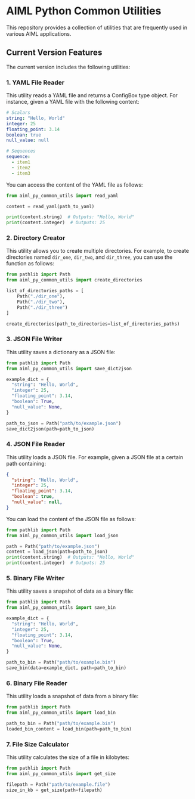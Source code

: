 # AIML Python Common Utilities

This repository provides a collection of utilities that are frequently used in various AIML applications.

## Current Version Features

The current version includes the following utilities:

### 1. YAML File Reader

This utility reads a YAML file and returns a ConfigBox type object. For instance, given a YAML file with the following content:

```yaml
# Scalars
string: "Hello, World"
integer: 25
floating_point: 3.14
boolean: true
null_value: null

# Sequences
sequence:
  - item1
  - item2
  - item3
```

You can access the content of the YAML file as follows:

```python
from aiml_py_common_utils import read_yaml

content = read_yaml(path_to_yaml)

print(content.string)  # Outputs: "Hello, World"
print(content.integer)  # Outputs: 25
```

### 2. Directory Creator

This utility allows you to create multiple directories. For example, to create directories named `dir_one`, `dir_two`, and `dir_three`, you can use the function as follows:

```python
from pathlib import Path
from aiml_py_common_utils import create_directories

list_of_directories_paths = [
    Path("./dir_one"),
    Path("./dir_two"),
    Path("./dir_three")
]

create_directories(path_to_directories=list_of_directories_paths)
```

### 3. JSON File Writer

This utility saves a dictionary as a JSON file:

```python
from pathlib import Path
from aiml_py_common_utils import save_dict2json

example_dict = {
  "string": "Hello, World",
  "integer": 25,
  "floating_point": 3.14,
  "boolean": True,
  "null_value": None,
}

path_to_json = Path("path/to/example.json")
save_dict2json(path=path_to_json)
```


### 4. JSON File Reader

This utility loads a JSON file. For example, given a JSON file at a certain path containing:

```JSON
{
  "string": "Hello, World",
  "integer": 25,
  "floating_point": 3.14,
  "boolean": true,
  "null_value": null,
}
```

You can load the content of the JSON file as follows:

```python
from pathlib import Path
from aiml_py_common_utils import load_json

path = Path("path/to/example.json")
content = load_json(path=path_to_json)
print(content.string)  # Outputs: "Hello, World"
print(content.integer)  # Outputs: 25
```

### 5. Binary File Writer

This utility saves a snapshot of data as a binary file:

```python
from pathlib import Path
from aiml_py_common_utils import save_bin

example_dict = {
  "string": "Hello, World",
  "integer": 25,
  "floating_point": 3.14,
  "boolean": True,
  "null_value": None,
}

path_to_bin = Path("path/to/example.bin")
save_bin(data=example_dict, path=path_to_bin)
```

### 6. Binary File Reader

This utility loads a snapshot of data from a binary file:

```python
from pathlib import Path
from aiml_py_common_utils import load_bin

path_to_bin = Path("path/to/example.bin")
loaded_bin_content = load_bin(path=path_to_bin)
```

### 7. File Size Calculator

This utility calculates the size of a file in kilobytes:

```python
from pathlib import Path
from aiml_py_common_utils import get_size

filepath = Path("path/to/example.file")
size_in_kb = get_size(path=filepath)
```

